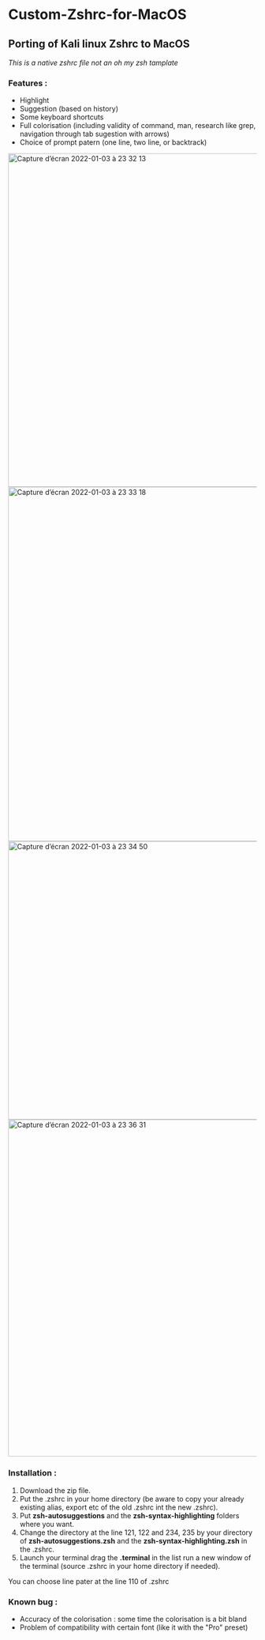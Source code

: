 # Custom-Zshrc-for-MacOS

## Porting of Kali linux Zshrc to MacOS

*This is a native zshrc file not an oh my zsh tamplate*

### Features : 
- Highlight 
- Suggestion (based on history)
- Some keyboard shortcuts 
- Full colorisation (including validity of command, man, research like grep, navigation through tab sugestion with arrows)
- Choice of prompt patern (one line, two line, or backtrack)
<img width="675" alt="Capture d’écran 2022-01-03 à 23 32 13" src="https://user-images.githubusercontent.com/62914065/147987543-caf11cdf-f58f-4df2-a8f7-90af9b8040e4.png">
<img width="717" alt="Capture d’écran 2022-01-03 à 23 33 18" src="https://user-images.githubusercontent.com/62914065/147987615-1cf61672-60a6-4b09-b822-0df226ad2575.png">
<img width="563" alt="Capture d’écran 2022-01-03 à 23 34 50" src="https://user-images.githubusercontent.com/62914065/147987725-ba9a59eb-e30e-4aa3-a605-b3a89ee80766.png">
<img width="682" alt="Capture d’écran 2022-01-03 à 23 36 31" src="https://user-images.githubusercontent.com/62914065/147987840-06f5e762-fa91-4fbe-ac2a-20ec001a681a.png">


### Installation :

1. Download the zip file. 
2. Put the .zshrc in your home directory (be aware to copy your already existing alias, export etc of the old .zshrc int the new .zshrc). 
3. Put **zsh-autosuggestions** and the **zsh-syntax-highlighting** folders where you want.
4. Change the directory at the line 121, 122 and 234, 235 by your directory of **zsh-autosuggestions.zsh** and the **zsh-syntax-highlighting.zsh** in the .zshrc.
5. Launch your terminal drag the **.terminal** in the list run a new window of the terminal (source .zshrc in your home directory if needed).  

You can choose line pater at the line 110 of .zshrc
### Known bug : 

- Accuracy of the colorisation : some time the colorisation is a bit bland
- Problem of compatibility with certain font (like it with the "Pro" preset)
